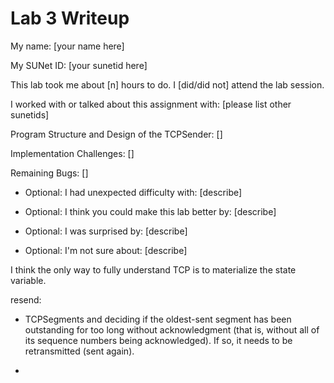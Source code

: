 Lab 3 Writeup
=============

My name: [your name here]

My SUNet ID: [your sunetid here]

This lab took me about [n] hours to do. I [did/did not] attend the lab session.

I worked with or talked about this assignment with: [please list other sunetids]

Program Structure and Design of the TCPSender:
[]

Implementation Challenges:
[]

Remaining Bugs:
[]

- Optional: I had unexpected difficulty with: [describe]

- Optional: I think you could make this lab better by: [describe]

- Optional: I was surprised by: [describe]

- Optional: I'm not sure about: [describe]

I think the only way to fully understand TCP is to materialize the state variable.



resend:
* TCPSegments and deciding if the oldest-sent segment has been outstanding for too long
  without acknowledgment (that is, without all of its sequence numbers being acknowledged).
  If so, it needs to be retransmitted (sent again).
  
* 
 
